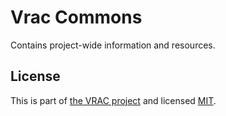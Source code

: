 # Vrac Commons
Contains project-wide information and resources.

## License
This is part of [the VRAC project](https://github.com/organizations/VRACware) and licensed [MIT](https://github.com/organizations/VRACware/vrac_commons/tree/LICENSE.md).